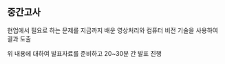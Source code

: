 ## **중간고사** 

현업에서 필요로 하는 문제를 지금까지 배운 영상처리와 컴퓨터 비전 기술을 사용하여 결과 도출

위 내용에 대하여 발표자료를 준비하고 20~30분 간 발표 진행
